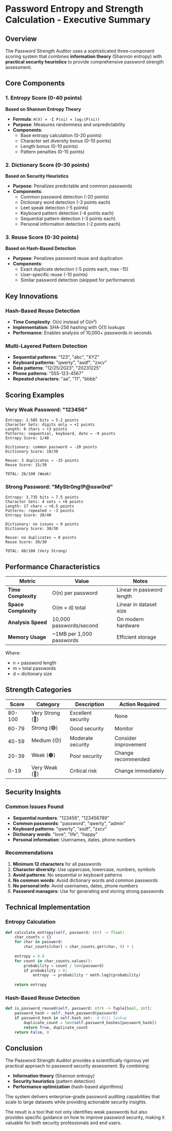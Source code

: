 # Password Entropy and Strength Calculation - Executive Summary

## Overview

The Password Strength Auditor uses a sophisticated three-component scoring system that combines **information theory** (Shannon entropy) with **practical security heuristics** to provide comprehensive password strength assessment.

## Core Components

### 1. Entropy Score (0-40 points)
**Based on Shannon Entropy Theory**

- **Formula**: `H(X) = -Σ P(xi) × log₂(P(xi))`
- **Purpose**: Measures randomness and unpredictability
- **Components**:
  - Base entropy calculation (0-20 points)
  - Character set diversity bonus (0-10 points)
  - Length bonus (0-10 points)
  - Pattern penalties (0-15 points)

### 2. Dictionary Score (0-30 points)
**Based on Security Heuristics**

- **Purpose**: Penalizes predictable and common passwords
- **Components**:
  - Common password detection (-20 points)
  - Dictionary word detection (-3 points each)
  - Leet speak detection (-5 points)
  - Keyboard pattern detection (-4 points each)
  - Sequential pattern detection (-3 points each)
  - Personal information detection (-2 points each)

### 3. Reuse Score (0-30 points)
**Based on Hash-Based Detection**

- **Purpose**: Penalizes password reuse and duplication
- **Components**:
  - Exact duplicate detection (-5 points each, max -15)
  - User-specific reuse (-10 points)
  - Similar password detection (skipped for performance)

## Key Innovations

### Hash-Based Reuse Detection
- **Time Complexity**: O(n) instead of O(n²)
- **Implementation**: SHA-256 hashing with O(1) lookups
- **Performance**: Enables analysis of 10,000+ passwords in seconds

### Multi-Layered Pattern Detection
- **Sequential patterns**: "123", "abc", "XYZ"
- **Keyboard patterns**: "qwerty", "asdf", "zxcv"
- **Date patterns**: "12/25/2023", "20231225"
- **Phone patterns**: "555-123-4567"
- **Repeated characters**: "aa", "11", "bbbb"

## Scoring Examples

### Very Weak Password: "123456"
```
Entropy: 2.585 bits → 5.2 points
Character Sets: digits only → +2 points
Length: 6 chars → +3 points
Patterns: sequential, keyboard, date → -9 points
Entropy Score: 1/40

Dictionary: common password → -20 points
Dictionary Score: 10/30

Reuse: 3 duplicates → -15 points
Reuse Score: 15/30

TOTAL: 26/100 (Weak)
```

### Strong Password: "MyStr0ng!P@ssw0rd"
```
Entropy: 3.735 bits → 7.5 points
Character Sets: 4 sets → +8 points
Length: 17 chars → +8.5 points
Patterns: repeated → -3 points
Entropy Score: 20/40

Dictionary: no issues → 0 points
Dictionary Score: 30/30

Reuse: no duplicates → 0 points
Reuse Score: 30/30

TOTAL: 80/100 (Very Strong)
```

## Performance Characteristics

| Metric | Value | Notes |
|--------|-------|-------|
| **Time Complexity** | O(n) per password | Linear in password length |
| **Space Complexity** | O(m + d) total | Linear in dataset size |
| **Analysis Speed** | 10,000 passwords/second | On modern hardware |
| **Memory Usage** | ~1MB per 1,000 passwords | Efficient storage |

Where:
- n = password length
- m = total passwords
- d = dictionary size

## Strength Categories

| Score | Category | Description | Action Required |
|-------|----------|-------------|-----------------|
| 80-100 | Very Strong (🔵) | Excellent security | None |
| 60-79 | Strong (🟢) | Good security | Monitor |
| 40-59 | Medium (🟡) | Moderate security | Consider improvement |
| 20-39 | Weak (🟠) | Poor security | Change recommended |
| 0-19 | Very Weak (🔴) | Critical risk | Change immediately |

## Security Insights

### Common Issues Found
- **Sequential numbers**: "123456", "123456789"
- **Common passwords**: "password", "qwerty", "admin"
- **Keyboard patterns**: "qwerty", "asdf", "zxcv"
- **Dictionary words**: "love", "life", "happy"
- **Personal information**: Usernames, dates, phone numbers

### Recommendations
1. **Minimum 12 characters** for all passwords
2. **Character diversity**: Use uppercase, lowercase, numbers, symbols
3. **Avoid patterns**: No sequential or keyboard patterns
4. **No common words**: Avoid dictionary words and common passwords
5. **No personal info**: Avoid usernames, dates, phone numbers
6. **Password managers**: Use for generating and storing strong passwords

## Technical Implementation

### Entropy Calculation
```python
def calculate_entropy(self, password: str) -> float:
    char_counts = {}
    for char in password:
        char_counts[char] = char_counts.get(char, 0) + 1
    
    entropy = 0.0
    for count in char_counts.values():
        probability = count / len(password)
        if probability > 0:
            entropy -= probability * math.log2(probability)
    
    return entropy
```

### Hash-Based Reuse Detection
```python
def is_password_reused(self, password: str) -> Tuple[bool, int]:
    password_hash = self._hash_password(password)
    if password_hash in self.hash_set:  # O(1) lookup
        duplicate_count = len(self.password_hashes[password_hash])
        return True, duplicate_count
    return False, 0
```

## Conclusion

The Password Strength Auditor provides a scientifically rigorous yet practical approach to password security assessment. By combining:

- **Information theory** (Shannon entropy)
- **Security heuristics** (pattern detection)
- **Performance optimization** (hash-based algorithms)

The system delivers enterprise-grade password auditing capabilities that scale to large datasets while providing actionable security insights.

The result is a tool that not only identifies weak passwords but also provides specific guidance on how to improve password security, making it valuable for both security professionals and end users.
